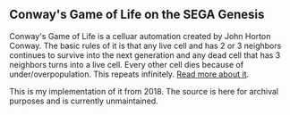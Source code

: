 ## Conway's Game of Life on the SEGA Genesis

Conway's Game of Life is a celluar automation created by John Horton Conway. The basic rules of it is that any live cell and has 2 or 3 neighbors continues to survive into the next generation
and any dead cell that has 3 neighbors turns into a live cell. Every other cell dies because of under/overpopulation. This repeats infinitely. [Read more about it](https://en.wikipedia.org/wiki/Conway%27s_Game_of_Life).

This is my implementation of it from 2018. The source is here for archival purposes and is currently unmaintained.